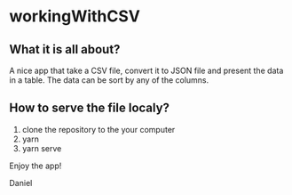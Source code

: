 # workingWithCSV

## What it is all about?
A nice app that take a CSV file, convert it to JSON file and present the data in a table.
The data can be sort by any of the columns.

## How to serve the file localy?
1. clone the repository to the your computer
2. yarn 
3. yarn serve

Enjoy the app!

Daniel
